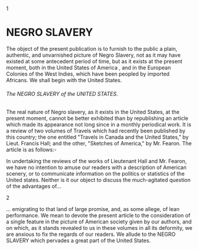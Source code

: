 <p>
<biblScope>1</biblScope>
<h1>
  NEGRO SLAVERY
</h1>
</p>
<p>
	The object of the present publication is to furnish to the public a plain, authentic, and unvarnished picture of Negro Slavery, not as it may have existed at some antecedent period of time, but as it exists at the present moment, both in <placeName key="The United States of America" ref="https://en.wikipedia.org/wiki/UnitedStates"> the United States of America </placeName>, and in the <placeName key="The Bahamas, Barbados, Cuba, Jamaica, Haiti, The Dominican Republic, Peurto Rico, The U.S. Virgin Islands, The Leeward and Windward Islands, Guyana, Suriname, and Trinidad and Tobago" ref="https://goo.gl/bTlmfe">European Colonies of the West Indies</placeName>, which have been peopled by imported Africans. We shall begin with the United States.
</p>
<h6>
	The NEGRO SLAVERY of the UNITED STATES.
</h6>
<p>
	The real nature of Negro slavery, as it exists in the United States, at the present moment, cannot be better exhibited than by republishing an article which made its appearance not long since in a monthly periodical work. It is a review of two volumes of Travels which had recently been published by this country; the one entitled "Travels in Canada and the United States," by <persName key="Hall, Francis" from="?" to="1833" role="Author" ref="https://archive.org/details/sketchesamerica00goog">Lieut. Francis Hall</persName>; and the other, "Sketches of America," by <persName key="Fearon, Henry." from="1770" to="?" role="Author" ref="https://archive.org/details/sketchesofameric00fear">Mr. Fearon</persName>. The article is as follows:-
</p>
<p>
	In undertaking the reviews of the works of <persName key="Hall, Francis" from="?" to="1833" role="Author" ref="https://archive.org/details/sketchesamerica00goog"> Lieutenant Hall</persName> and <persName key="Fearon, Henry." from="1770" to="?" role="Author" ref="https://archive.org/details/sketchesofameric00fear">Mr. Fearon</persName>, we have no intention to amuse our readers with a description of American scenery, or to communicate information on the politics or statistics of the United states. Neither is it our object to discuss the much-agitated question of the advantages of...
</p>
<biblScope>2</biblScope>
<p>
	... emigrating to that land of large promise, and, as some allege, of lean performance. We mean to devote the present article to the consideration of a single feature in the picture of American society given by our authors, and on which, as it stands revealed to us in these volumes in all its deformity, we are anxious to fix the regards of our readers. We allude to the NEGRO SLAVERY which pervades a great part of the United States.
</p>
</body></text></TEI></teiCorpus>